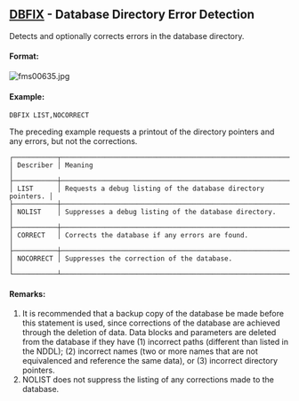 ## [DBFIX](https://nexus.hexagon.com/documentationcenter/bundle/MSC_Nastran_2022.4/page/Nastran_Combined_Book/qrg/fms/TOC.DBFIX.xhtml) - Database Directory Error Detection

Detects and optionally corrects errors in the database directory.

#### Format:

![fms00635.jpg](https://help-be.hexagonmi.com/bundle/MSC_Nastran_2022.4/page/Nastran_Combined_Book/qrg/fms/../../../assets/fms00635.jpg?_LANG=enus)  

#### Example:

```nastran
DBFIX LIST,NOCORRECT
```

The preceding example requests a printout of the directory pointers and any errors, but not the corrections.

```text
┌───────────┬──────────────────────────────────────────────────────────────┐
│ Describer │ Meaning                                                      │
├───────────┼──────────────────────────────────────────────────────────────┤
│ LIST      │ Requests a debug listing of the database directory pointers. │
├───────────┼──────────────────────────────────────────────────────────────┤
│ NOLIST    │ Suppresses a debug listing of the database directory.        │
├───────────┼──────────────────────────────────────────────────────────────┤
│ CORRECT   │ Corrects the database if any errors are found.               │
├───────────┼──────────────────────────────────────────────────────────────┤
│ NOCORRECT │ Suppresses the correction of the database.                   │
└───────────┴──────────────────────────────────────────────────────────────┘
```

#### Remarks:

1. It is recommended that a backup copy of the database be made before this statement is used, since corrections of the database are achieved through the deletion of data. Data blocks and parameters are deleted from the database if they have (1) incorrect paths (different than listed in the NDDL); (2) incorrect names (two or more names that are not equivalenced and reference the same data), or (3) incorrect directory pointers.
2. NOLIST does not suppress the listing of any corrections made to the database.
